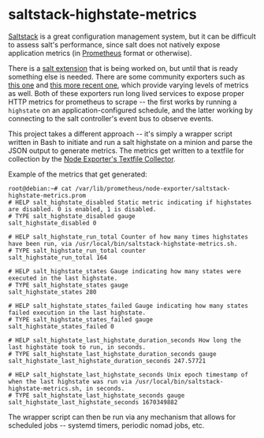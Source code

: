 # saltstack-highstate-metrics

[Saltstack](https://saltproject.io/) is a great configuration management system, but it can be difficult to assess salt's performance, since salt does not natively expose application metrics (in [Prometheus](https://prometheus.io/) format or otherwise).

There is a [salt extension](https://github.com/salt-extensions/saltext-prometheus) that is being worked on, but until that is ready something else is needed. There are some community exporters such as [this one](https://github.com/BonnierNews/saltstack_exporter) and [this more recent one](https://github.com/kpetremann/salt-exporter), which provide varying levels of metrics as well. Both of these exporters run long lived services to expose proper HTTP metrics for prometheus to scrape -- the first works by running a `highstate` on an application-configured schedule, and the latter working by connecting to the salt controller's event bus to observe events.

This project takes a different approach -- it's simply a wrapper script written in Bash to initiate and run a salt highstate on a minion and parse the JSON output to generate metrics. The metrics get written to a textfile for collection by the [Node Exporter's Textfile Collector](https://github.com/prometheus/node_exporter#textfile-collector).

Example of the metrics that get generated:

```shell
root@debian:~# cat /var/lib/prometheus/node-exporter/saltstack-highstate-metrics.prom
# HELP salt_highstate_disabled Static metric indicating if highstates are disabled. 0 is enabled, 1 is disabled.
# TYPE salt_highstate_disabled gauge
salt_highstate_disabled 0

# HELP salt_highstate_run_total Counter of how many times highstates have been run, via /usr/local/bin/saltstack-highstate-metrics.sh.
# TYPE salt_highstate_run_total counter
salt_highstate_run_total 164

# HELP salt_highstate_states Gauge indicating how many states were executed in the last highstate.
# TYPE salt_highstate_states gauge
salt_highstate_states 280

# HELP salt_highstate_states_failed Gauge indicating how many states failed execution in the last highstate.
# TYPE salt_highstate_states_failed gauge
salt_highstate_states_failed 0

# HELP salt_highstate_last_highstate_duration_seconds How long the last highstate took to run, in seconds.
# TYPE salt_highstate_last_highstate_duration_seconds gauge
salt_highstate_last_highstate_duration_seconds 247.57721

# HELP salt_highstate_last_highstate_seconds Unix epoch timestamp of when the last highstate was run via /usr/local/bin/saltstack-highstate-metrics.sh, in seconds.
# TYPE salt_highstate_last_highstate_seconds gauge
salt_highstate_last_highstate_seconds 1670349882
```

The wrapper script can then be run via any mechanism that allows for scheduled jobs -- systemd timers, periodic nomad jobs, etc.
